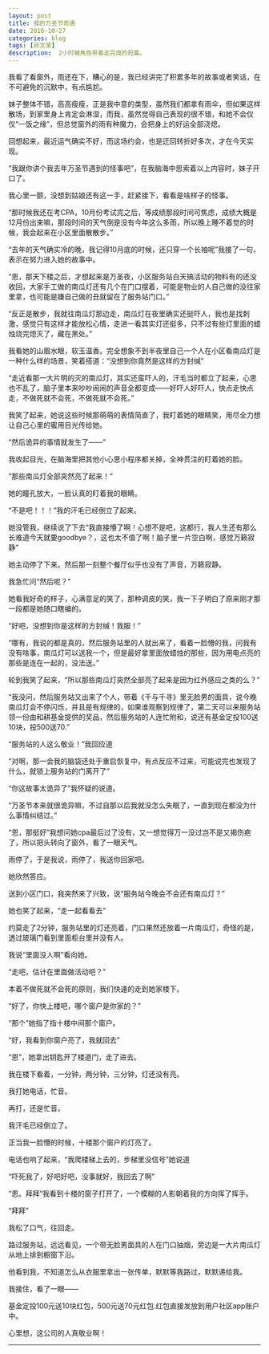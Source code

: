 ```yaml
---
layout: post
title: 我的万圣节奇遇
date: 2016-10-27
categories: blog
tags: [异文录]
description:  2小时被角色带着走完成的短篇。
---
```



我看了看窗外，雨还在下，糟心的是，我已经讲完了积累多年的故事或者笑话，在不可避免的沉默中，有点尴尬。

妹子整体不错，高高瘦瘦，正是我中意的类型，虽然我们都拿有雨伞，但如果这样散场，到家里身上肯定会淋湿，而我，虽然觉得自己表现的很不错，和她不会仅仅“一饭之缘”，但总觉窗外的雨有种魔力，会把身上的好运全部浇熄。

回想起来，最近运气确实不好，而这场约会，也是迂回转折好多次，才在今天实现。

“我跟你讲个我去年万圣节遇到的怪事吧”，在我脑海中思索着以上内容时，妹子开口了。

我心里一颤，没想到姑娘还有这一手，赶紧接下，看看是啥样子的怪事。

“那时候我还在考CPA，10月份考试完之后，等成绩那段时间可焦虑，成绩大概是12月份出来嘛，那段时间的天气倒是没有今年这么多雨，所以晚上睡不着觉的时候，我会起来在小区里面散散步。”

“去年的天气确实冷的晚，我记得10月底的时候，还只穿一个长袖呢”我接了一句，表示在努力进入她的故事中。

“恩，那天下楼之后，才想起来是万圣夜，小区服务站白天搞活动的物料有的还没收回，大家手工做的南瓜灯还有几个在门口摆着，可能是物业的人自己做的没往家里拿，也可能是嫌自己做的丑就留在了服务站门口。”

“反正是散步，我就往南瓜灯那边走，南瓜灯在夜里确实还挺吓人，我也是找刺激，感觉只有这样才能放松心情，走进一看其实灯还挺多，只不过有些灯里面的蜡烛烧完熄灭了，藏在黑处。”

我看她的山眉水眼，软玉温香。完全想象不到半夜里自己一个人在小区看南瓜灯是一种什么样的场景，笑着搭道：“没想到你竟然是这样的方封缄”

“走近看那一大片明的灭的南瓜灯，其实还蛮吓人的，汗毛当时都立了起来，心思也不乱了，脑子里本来吵吵闹闹的声音全都变成——好吓人好吓人，快点走快点走，不做死就不会死，不做死就不会死。”

我笑了起来，她说这些时候那萌萌的表情简直了，我盯着她的眼睛笑，用尽全力想让自己心里的蜜用目光传给她。

“然后诡异的事情就发生了——”

我收起目光，在脑海里把其他小心思小程序都关掉，全神贯注的盯着她的脸。

“那些南瓜灯全部突然亮了起来！”

她的瞳孔放大，一脸认真的盯着我的眼睛。

“不是吧！！！”我的汗毛已经倒立了起来。

她没管我，继续说了下去“我直接懵了啊！心想不是吧，这都行，我人生还有那么长难道今天就要goodbye？，这也太不值了啊！脑子里一片空白啊，感觉万籁寂静”

她主动停了下来。然后那一刻整个餐厅似乎也没有了声音，万籁寂静。

我急忙问“然后呢？”

她看我好奇的样子，心满意足的笑了，那种调皮的笑，我一下子明白了原来刚才那一段都是她随口瞎编的。

“好吧，没想到你是这样的方封缄！我服！”

“哪有，我说的都是真的，然后服务站里的人就出来了，看着一脸懵的我，问我有没有啥事，南瓜灯可以送我一个，但是最好拿里面放蜡烛的那些，因为用电点亮的那些是连在一起的，没法送。”

轮到我笑了起来，“所以那些南瓜灯突然全部亮了起来是因为红外感应之类的么？”

“我没问，然后服务站又出来了个人，带着《千与千寻》里无脸男的面具，说今晚南瓜灯会不停闪烁，并且是有规律的，如果谁观察到规律了，第二天可以来服务站领一份由和耕基金提供的奖品，然后服务站的人连忙附和，说还有基金定投100送10块，投500送70.”

“服务站的人这么敬业！”我回应道

“对啊，那一会我的脑袋还处于重启恢复中，有点反应不过来，可能说完也发现了什么，就锁上服务站的门离开了”

“你这故事太诡异了”我怀疑的说道。

“万圣节本来就很诡异嘛，不过自那以后我就没怎么失眠了，一直到现在都没为什么事情纠结过。”

“恩，那挺好”我想问她cpa最后过了没有，又一想觉得万一没过岂不是又揭伤疤了，所以把头转向了窗外，看了一眼天气。

雨停了，于是我说，雨停了，我送你回家吧。

她欣然答应。

送到小区门口，我突然来了兴致，说“服务站今晚会不会还有南瓜灯？”

她也笑了起来，“走一起看看去”

约莫走了2分钟，服务站里的灯还亮着，门口果然还放着一片南瓜灯，奇怪的是，透过玻璃门看到里面柜台里并没有人。

我说“里面没人啊”看向她。

“走吧，估计在里面做活动吧？”

本着不做死就不会死的原则，我们快速的走到她家楼下。

“好了，你快上楼吧，哪个窗户是你家的？”

“那个”她指了指十楼中间那个窗户。

“好，我看到你窗户亮了，我就回去”

“恩”，她拿出钥匙开了楼道门，走了进去。

我在楼下看着，一分钟，两分钟，三分钟，灯还没有亮。

我打她电话，忙音。

再打，还是忙音。

我汗毛已经倒立了。

正当我一脸懵的时候，十楼那个窗户的灯亮了。

电话也响了起来，“我爬楼梯上去的，步梯里没信号”她说道

“吓死我了，好吧好吧，没事就好，我回去了啊”

“恩。拜拜”我看到十楼的窗子打开了，一个模糊的人影朝着我的方向挥了挥手。

“拜拜”

我松了口气，往回走。

路过服务站，远远看见，一个带无脸男面具的人在门口抽烟，旁边是一大片南瓜灯从地上排到橱窗下沿。

他看到我，不知道怎么从衣服里拿出一张传单，默默等我路过，默默递给我。

我接住，看了一眼——

基金定投100元送10块红包，500元送70元红包.红包直接发放到用户社区app账户中。

心里想，这公司的人真敬业啊！



----


